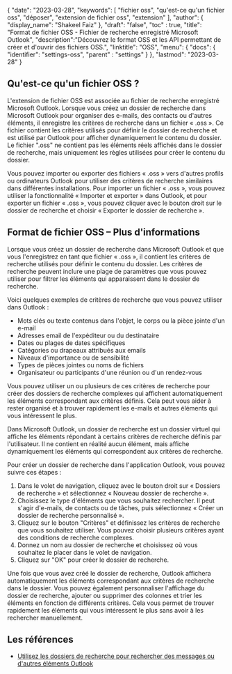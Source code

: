 {
"date": "2023-03-28",
  "keywords": [
"fichier oss",
"qu'est-ce qu'un fichier oss",
"déposer",
"extension de fichier oss",
"extension"
],
  "author": {
"display_name": "Shakeel Faiz"
},
"draft": "false",
"toc" : true,
"title": "Format de fichier OSS - Fichier de recherche enregistré Microsoft Outlook",
  "description":"Découvrez le format OSS et les API permettant de créer et d'ouvrir des fichiers OSS.",
"linktitle": "OSS",
  "menu": {
    "docs": {
      "identifier": "settings-oss",
"parent" : "settings"
}
},
"lastmod": "2023-03-28"
}

## Qu'est-ce qu'un fichier OSS ?

L'extension de fichier OSS est associée au fichier de recherche enregistré Microsoft Outlook. Lorsque vous créez un dossier de recherche dans Microsoft Outlook pour organiser des e-mails, des contacts ou d'autres éléments, il enregistre les critères de recherche dans un fichier « .oss ». Ce fichier contient les critères utilisés pour définir le dossier de recherche et est utilisé par Outlook pour afficher dynamiquement le contenu du dossier. Le fichier ".oss" ne contient pas les éléments réels affichés dans le dossier de recherche, mais uniquement les règles utilisées pour créer le contenu du dossier.

Vous pouvez importer ou exporter des fichiers « .oss » vers d'autres profils ou ordinateurs Outlook pour utiliser des critères de recherche similaires dans différentes installations. Pour importer un fichier « .oss », vous pouvez utiliser la fonctionnalité « Importer et exporter » dans Outlook, et pour exporter un fichier « .oss », vous pouvez cliquer avec le bouton droit sur le dossier de recherche et choisir « Exporter le dossier de recherche ».

## Format de fichier OSS – Plus d'informations

Lorsque vous créez un dossier de recherche dans Microsoft Outlook et que vous l'enregistrez en tant que fichier « .oss », il contient les critères de recherche utilisés pour définir le contenu du dossier. Les critères de recherche peuvent inclure une plage de paramètres que vous pouvez utiliser pour filtrer les éléments qui apparaissent dans le dossier de recherche.

Voici quelques exemples de critères de recherche que vous pouvez utiliser dans Outlook :

- Mots clés ou texte contenus dans l'objet, le corps ou la pièce jointe d'un e-mail
- Adresses email de l'expéditeur ou du destinataire
- Dates ou plages de dates spécifiques
- Catégories ou drapeaux attribués aux emails
- Niveaux d'importance ou de sensibilité
- Types de pièces jointes ou noms de fichiers
- Organisateur ou participants d'une réunion ou d'un rendez-vous

Vous pouvez utiliser un ou plusieurs de ces critères de recherche pour créer des dossiers de recherche complexes qui affichent automatiquement les éléments correspondant aux critères définis. Cela peut vous aider à rester organisé et à trouver rapidement les e-mails et autres éléments qui vous intéressent le plus.

Dans Microsoft Outlook, un dossier de recherche est un dossier virtuel qui affiche les éléments répondant à certains critères de recherche définis par l'utilisateur. Il ne contient en réalité aucun élément, mais affiche dynamiquement les éléments qui correspondent aux critères de recherche.

Pour créer un dossier de recherche dans l'application Outlook, vous pouvez suivre ces étapes :

1. Dans le volet de navigation, cliquez avec le bouton droit sur « Dossiers de recherche » et sélectionnez « Nouveau dossier de recherche ».
2. Choisissez le type d'éléments que vous souhaitez rechercher. Il peut s'agir d'e-mails, de contacts ou de tâches, puis sélectionnez « Créer un dossier de recherche personnalisé ».
3. Cliquez sur le bouton "Critères" et définissez les critères de recherche que vous souhaitez utiliser. Vous pouvez choisir plusieurs critères ayant des conditions de recherche complexes.
4. Donnez un nom au dossier de recherche et choisissez où vous souhaitez le placer dans le volet de navigation.
5. Cliquez sur "OK" pour créer le dossier de recherche.

Une fois que vous avez créé le dossier de recherche, Outlook affichera automatiquement les éléments correspondant aux critères de recherche dans le dossier. Vous pouvez également personnaliser l'affichage du dossier de recherche, ajouter ou supprimer des colonnes et trier les éléments en fonction de différents critères. Cela vous permet de trouver rapidement les éléments qui vous intéressent le plus sans avoir à les rechercher manuellement.

## Les références
* [Utilisez les dossiers de recherche pour rechercher des messages ou d'autres éléments Outlook](https://support.microsoft.com/en-us/office/use-search-folders-to-find-messages-or-other-outlook-items-c1807038-01e4-475e-8869-0ccab0a56dc5)

